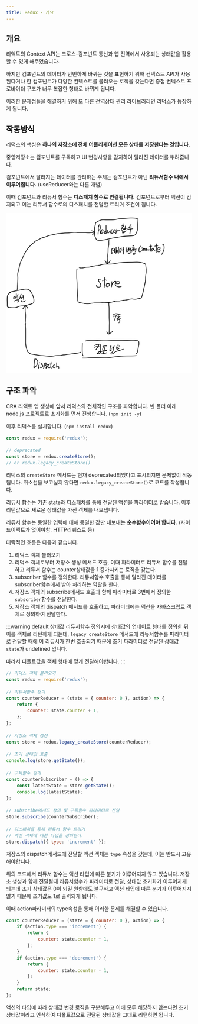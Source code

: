 ```yaml
---
title: Redux - 개요
---
```


## 개요

리액트의 Context API는 크로스-컴포넌트 통신과 앱 전역에서 사용되는 상태값을 활용할 수 있게 해주었습니다.

하지만 컴포넌트의 데이터가 빈번하게 바뀌는 것을 표현하기 위해 컨텍스트 API가 사용된다거나 한 컴포넌트가 다양한 컨텍스트를 불러오는 로직을 갖는다면 중첩 컨텍스트 프로바이더 구조가 너무 복잡한 형태로 바뀌게 됩니다.

이러한 문제점들을 해결하기 위해 또 다른 전역상태 관리 라이브러리인 리덕스가 등장하게 됩니다.

## 작동방식

리덕스의 핵심은 **하나의 저장소에 전체 어플리케이션 모든 상태를 저장한다는 것입니다.**

중앙저장소는 컴포넌트를 구독하고 UI 변경사항을 감지하여 달라진 데이터를 뿌려줍니다.

컴포넌트에서 달라지는 데이터를 관리하는 주체는 컴포넌트가 아닌 **리듀서함수 내에서 이루어집니다.** (useReducer와는 다른 개념)

이때 컴포넌트와 리듀서 함수는 **디스패치 함수로 연결됩니다.** 컴포넌트로부터 액션이 감지되고 이는 리듀서 함수로의 디스패치를 전달할 트리거 조건이 됩니다.

![redux](../.vuepress/assets/react/redux.jpg)

## 구조 파악

CRA 리액트 앱 생성에 앞서 리덕스의 전체적인 구조를 파악합니다. 빈 폴더 아래 node.js 프로젝트로 초기화를 먼저 진행합니다. (`npm init -y`)

이후 리덕스를 설치합니다. (`npm install redux`)

```javascript
const redux = require('redux');

// deprecated
const store = redux.createStore();
// or redux.legacy_createStore()
```

리덕스의 `createStore` 메서드는 현재 deprecated되었다고 표시되지만 문제없이 작동됩니다. 취소선을 보고싶지 않다면 `redux.legacy_createStore()`로 코드를 작성합니다.

리듀서 함수는 기존 state와 디스패치를 통해 전달된 액션을 파라미터로 받습니다. 이후 리턴값으로 새로운 상태값을 가진 객체를 내보냅니다.

리듀서 함수는 동일한 입력에 대해 동일한 값만 내보내는 **순수함수이어야 합니다.** (사이드이펙트가 없어야함. HTTP리퀘스트 등)

대략적인 흐름은 다음과 같습니다.

1. 리덕스 객체 불러오기
2. 리덕스 객체로부터 저장소 생성 메서드 호출, 이때 파라미터로 리듀서 함수를 전달하고 리듀서 함수는 counter상태값을 1 증가시키는 로직을 갖는다.
3. subscriber 함수를 정의한다. 리듀서함수 호출을 통해 달라진 데이터를 subscriber함수에서 받아 처리하는 역할을 한다.
4. 저장소 객체의 subscribe메서드 호출과 함께 파라미터로 3번에서 정의한 `subscriber`함수를 전달한다.
5. 저장소 객체의 dispatch 메서드를 호출하고, 파라미터에는 액션을 자바스크립트 객체로 정의하여 전달한다.

:::warning default 상태값
리듀서함수 정의시에 상태값의 업데이트 형태를 정의한 뒤 이를 객체로 리턴하게 되는데, `legacy_createStore` 메서드에 리듀서함수를 파라미터로 전달할 때에 이 리듀서가 한번 호출되기 때문에 초기 파라미터로 전달된 상태값 `state`가 undefined 입니다.

따라서 디폴트값을 객체 형태에 맞게 전달해야합니다.
:::

```javascript
// 리덕스 객체 불러오기
const redux = require('redux');

// 리듀서함수 정의
const counterReducer = (state = { counter: 0 }, action) => {
    return {
        counter: state.counter + 1,
    };
};

// 저장소 객체 생성
const store = redux.legacy_createStore(counterReducer);

// 초기 상태값 호출
console.log(store.getState());

// 구독함수 정의
const counterSubscriber = () => {
    const latestState = store.getState();
    console.log(latestState);
};

// subscribe메서드 정의 및 구독함수 파라미터로 전달
store.subscribe(counterSubscriber);

// 디스패치를 통해 리듀서 함수 트리거
// 액션 객체에 대한 타입을 정의한다.
store.dispatch({ type: 'increment' });
```

저장소의 dispatch메서드에 전달할 액션 객체는 `type` 속성을 갖는데, 이는 반드시 고유해야합니다.

위의 코드에서 리듀서 함수는 액션 타입에 따른 분기가 이루어지지 않고 있습니다. 저장소 생성과 함께 전달될때 리듀서함수가 파라미터로 전달, 상태값 초기화가 이루어지게 되는데 초기 상태값은 0이 되길 원함에도 불구하고 액션 타입에 따른 분기가 이루어지지 않기 때문에 초기값도 1로 출력되게 됩니다.

이때 action파라미터의 type속성을 통해 이러한 문제를 해결할 수 있습니다.

```javascript
const counterReducer = (state = { counter: 0 }, action) => {
    if (action.type === 'increment') {
        return {
            counter: state.counter + 1,
        };
    }
    if (action.type === 'decrement') {
        return {
            counter: state.counter - 1,
        };
    }
    return state;
};
```

액션의 타입에 따라 상태값 변경 로직을 구분해두고 이에 모두 해당하지 않는다면 초기 상태값이라고 인식하여 디폴트값으로 전달된 상태값을 그대로 리턴하면 됩니다.
